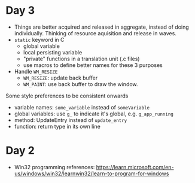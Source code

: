 Day 3
============

- Things are better acquired and released in aggregate, instead of doing individually. Thinking of resource aquisition and release in waves.
- `static` keyword in C
    - global variable
    - local persisting variable
    - "private" functions in a translation unit (.c files)
    - use macros to define better names for these 3 purposes
- Handle `WM_RESIZE`
    - `WM_RESIZE`: update back buffer
    - `WM_PAINT`: use back buffer to draw the window.

Some style preferences to be consistent onwards
- variable names: `some_variable` instead of `someVariable`
- global variables: use `g_` to indicate it's global, e.g. `g_app_running`
- method: UpdateEntry instead of `update_entry`
- function: return type in its own line


Day 2
============

- Win32 programming
    references: https://learn.microsoft.com/en-us/windows/win32/learnwin32/learn-to-program-for-windows 
